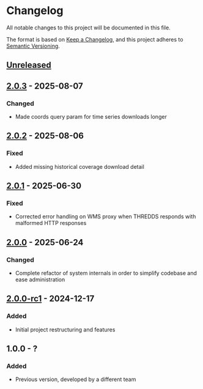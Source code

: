 # Changelog

All notable changes to this project will be documented in this file.

The format is based on [Keep a Changelog](https://keepachangelog.com/en/1.1.0/),
and this project adheres to [Semantic Versioning](https://semver.org/spec/v2.0.0.html).

## [Unreleased]

## [2.0.3] - 2025-08-07

### Changed
- Made coords query param for time series downloads longer


## [2.0.2] - 2025-08-06

### Fixed
- Added missing historical coverage download detail


## [2.0.1] - 2025-06-30

### Fixed
- Corrected error handling on WMS proxy when THREDDS responds with malformed HTTP responses


## [2.0.0] - 2025-06-24

### Changed
- Complete refactor of system internals in order to simplify codebase and ease administration


## [2.0.0-rc1] - 2024-12-17

### Added

- Initial project restructuring and features


## 1.0.0 - ?

### Added

- Previous version, developed by a different team


[Unreleased]: https://github.com/geobeyond/arpav-ppcv-backend/compare/v2.0.3...HEAD
[2.0.3]: https://github.com/geobeyond/arpav-ppcv-backend/compare/2.0.2...v2.0.3
[2.0.2]: https://github.com/geobeyond/arpav-ppcv-backend/compare/2.0.1...v2.0.2
[2.0.1]: https://github.com/geobeyond/arpav-ppcv-backend/compare/2.0.0...v2.0.1
[2.0.0]: https://github.com/geobeyond/arpav-ppcv-backend/compare/2.0.0-rc1...v2.0.0
[2.0.0-rc1]: https://github.com/geobeyond/arpav-ppcv-backend/compare/v1.0.0-rc1...main
